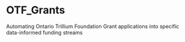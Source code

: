 # OTF_Grants
Automating Ontario Trillium Foundation Grant applications into specific data-informed funding streams
